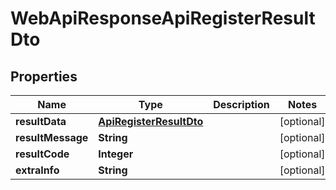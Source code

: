 # WebApiResponseApiRegisterResultDto

## Properties
Name | Type | Description | Notes
------------ | ------------- | ------------- | -------------
**resultData** | [**ApiRegisterResultDto**](ApiRegisterResultDto.md) |  |  [optional]
**resultMessage** | **String** |  |  [optional]
**resultCode** | **Integer** |  |  [optional]
**extraInfo** | **String** |  |  [optional]
